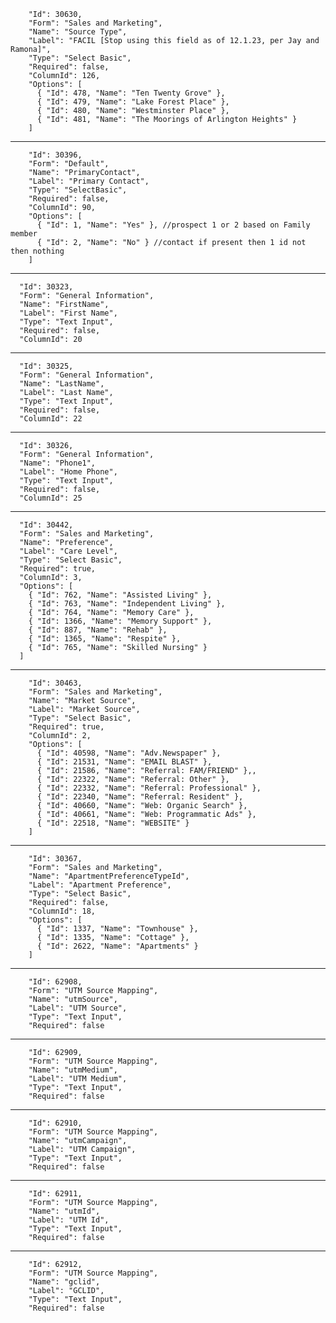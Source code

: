     

        "Id": 30630,
        "Form": "Sales and Marketing",
        "Name": "Source Type",
        "Label": "FACIL [Stop using this field as of 12.1.23, per Jay and Ramona]",
        "Type": "Select Basic",
        "Required": false,
        "ColumnId": 126,
        "Options": [
          { "Id": 478, "Name": "Ten Twenty Grove" },
          { "Id": 479, "Name": "Lake Forest Place" },
          { "Id": 480, "Name": "Westminster Place" },
          { "Id": 481, "Name": "The Moorings of Arlington Heights" }
        ]
--------------------------------------------

        "Id": 30396,
        "Form": "Default",
        "Name": "PrimaryContact",
        "Label": "Primary Contact",
        "Type": "SelectBasic",
        "Required": false,
        "ColumnId": 90,
        "Options": [
          { "Id": 1, "Name": "Yes" }, //prospect 1 or 2 based on Family member 
          { "Id": 2, "Name": "No" } //contact if present then 1 id not then nothing
        ]
  --------------------------------------------

      "Id": 30323,
      "Form": "General Information",
      "Name": "FirstName",
      "Label": "First Name",
      "Type": "Text Input",
      "Required": false,
      "ColumnId": 20
--------------------------------------------

      "Id": 30325,
      "Form": "General Information",
      "Name": "LastName",
      "Label": "Last Name",
      "Type": "Text Input",
      "Required": false,
      "ColumnId": 22
--------------------------------------------

      "Id": 30326,
      "Form": "General Information",
      "Name": "Phone1",
      "Label": "Home Phone",
      "Type": "Text Input",
      "Required": false,
      "ColumnId": 25
--------------------------------------------

      "Id": 30442,
      "Form": "Sales and Marketing",
      "Name": "Preference",
      "Label": "Care Level",
      "Type": "Select Basic",
      "Required": true,
      "ColumnId": 3,
      "Options": [
        { "Id": 762, "Name": "Assisted Living" },
        { "Id": 763, "Name": "Independent Living" },
        { "Id": 764, "Name": "Memory Care" },
        { "Id": 1366, "Name": "Memory Support" },
        { "Id": 887, "Name": "Rehab" },
        { "Id": 1365, "Name": "Respite" },
        { "Id": 765, "Name": "Skilled Nursing" }
      ]
--------------------------------------------

        "Id": 30463,
        "Form": "Sales and Marketing",
        "Name": "Market Source",
        "Label": "Market Source",
        "Type": "Select Basic",
        "Required": true,
        "ColumnId": 2,
        "Options": [
          { "Id": 40598, "Name": "Adv.Newspaper" },
          { "Id": 21531, "Name": "EMAIL BLAST" },
          { "Id": 21586, "Name": "Referral: FAM/FRIEND" },,
          { "Id": 22322, "Name": "Referral: Other" },
          { "Id": 22332, "Name": "Referral: Professional" },
          { "Id": 22340, "Name": "Referral: Resident" },
          { "Id": 40660, "Name": "Web: Organic Search" },
          { "Id": 40661, "Name": "Web: Programmatic Ads" },
          { "Id": 22518, "Name": "WEBSITE" }
        ]
--------------------------------------------

        "Id": 30367,
        "Form": "Sales and Marketing",
        "Name": "ApartmentPreferenceTypeId",
        "Label": "Apartment Preference",
        "Type": "Select Basic",
        "Required": false,
        "ColumnId": 18,
        "Options": [
          { "Id": 1337, "Name": "Townhouse" },
          { "Id": 1335, "Name": "Cottage" },
          { "Id": 2622, "Name": "Apartments" }
        ]
--------------------------------------------

        "Id": 62908,
        "Form": "UTM Source Mapping",
        "Name": "utmSource",
        "Label": "UTM Source",
        "Type": "Text Input",
        "Required": false
--------------------------------------------

        "Id": 62909,
        "Form": "UTM Source Mapping",
        "Name": "utmMedium",
        "Label": "UTM Medium",
        "Type": "Text Input",
        "Required": false
--------------------------------------------

        "Id": 62910,
        "Form": "UTM Source Mapping",
        "Name": "utmCampaign",
        "Label": "UTM Campaign",
        "Type": "Text Input",
        "Required": false
--------------------------------------------

        "Id": 62911,
        "Form": "UTM Source Mapping",
        "Name": "utmId",
        "Label": "UTM Id",
        "Type": "Text Input",
        "Required": false
--------------------------------------------

        "Id": 62912,
        "Form": "UTM Source Mapping",
        "Name": "gclid",
        "Label": "GCLID",
        "Type": "Text Input",
        "Required": false